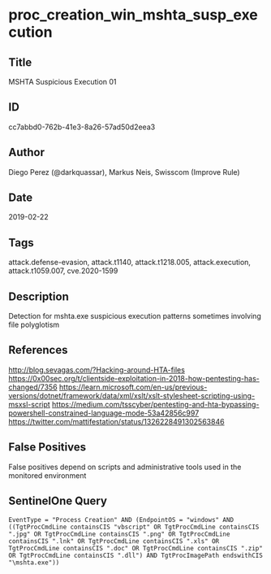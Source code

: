 # proc_creation_win_mshta_susp_execution

## Title
MSHTA Suspicious Execution 01

## ID
cc7abbd0-762b-41e3-8a26-57ad50d2eea3

## Author
Diego Perez (@darkquassar), Markus Neis, Swisscom (Improve Rule)

## Date
2019-02-22

## Tags
attack.defense-evasion, attack.t1140, attack.t1218.005, attack.execution, attack.t1059.007, cve.2020-1599

## Description
Detection for mshta.exe suspicious execution patterns sometimes involving file polyglotism

## References
http://blog.sevagas.com/?Hacking-around-HTA-files
https://0x00sec.org/t/clientside-exploitation-in-2018-how-pentesting-has-changed/7356
https://learn.microsoft.com/en-us/previous-versions/dotnet/framework/data/xml/xslt/xslt-stylesheet-scripting-using-msxsl-script
https://medium.com/tsscyber/pentesting-and-hta-bypassing-powershell-constrained-language-mode-53a42856c997
https://twitter.com/mattifestation/status/1326228491302563846

## False Positives
False positives depend on scripts and administrative tools used in the monitored environment

## SentinelOne Query
```
EventType = "Process Creation" AND (EndpointOS = "windows" AND ((TgtProcCmdLine containsCIS "vbscript" OR TgtProcCmdLine containsCIS ".jpg" OR TgtProcCmdLine containsCIS ".png" OR TgtProcCmdLine containsCIS ".lnk" OR TgtProcCmdLine containsCIS ".xls" OR TgtProcCmdLine containsCIS ".doc" OR TgtProcCmdLine containsCIS ".zip" OR TgtProcCmdLine containsCIS ".dll") AND TgtProcImagePath endswithCIS "\mshta.exe"))

```